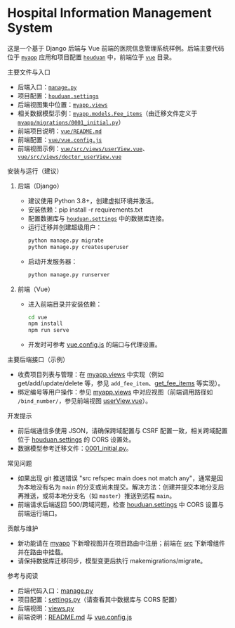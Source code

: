 # Hospital Information Management System

这是一个基于 Django 后端与 Vue 前端的医院信息管理系统样例。后端主要代码位于 [`myapp`](myapp) 应用和项目配置 [`houduan`](houduan) 中，前端位于 [`vue`](vue) 目录。

主要文件与入口
- 后端入口：[`manage.py`](manage.py)
- 项目配置：[`houduan.settings`](houduan/settings.py)
- 后端视图集中位置：[`myapp.views`](myapp/views.py)
- 相关数据模型示例：[`myapp.models.Fee_items`](myapp/models.py)（由迁移文件定义于 [`myapp/migrations/0001_initial.py`](myapp/migrations/0001_initial.py)）
- 前端项目说明：[`vue/README.md`](vue/README.md)
- 前端配置：[`vue/vue.config.js`](vue/vue.config.js)
- 前端视图示例：[`vue/src/views/userView.vue`](vue/src/views/userView.vue)、[`vue/src/views/doctor_userView.vue`](vue/src/views/doctor_userView.vue)

安装与运行（建议）
1. 后端（Django）
   - 建议使用 Python 3.8+，创建虚拟环境并激活。
   - 安装依赖：pip install -r requirements.txt
   - 配置数据库与 [`houduan.settings`](houduan/settings.py) 中的数据库连接。
   - 运行迁移并创建超级用户：
     ```bash
     python manage.py migrate
     python manage.py createsuperuser
     ```
   - 启动开发服务器：
     ```bash
     python manage.py runserver
     ```

2. 前端（Vue）
   - 进入前端目录并安装依赖：
     ```bash
     cd vue
     npm install
     npm run serve
     ```
   - 开发时可参考 [vue.config.js](http://_vscodecontentref_/0) 的端口与代理设置。

主要后端接口（示例）
- 收费项目列表与管理：在 [myapp.views](http://_vscodecontentref_/1) 中实现（例如 get/add/update/delete 等，参见 `add_fee_item`、[get_fee_items](http://_vscodecontentref_/2) 等实现）。
- 绑定编号等用户操作：参见 [myapp.views](http://_vscodecontentref_/3) 中对应视图（前端调用路径如 `/bind_number/`，参见前端视图 [userView.vue](http://_vscodecontentref_/4)）。

开发提示
- 前后端通信多使用 JSON，请确保跨域配置与 CSRF 配置一致，相关跨域配置位于 [houduan.settings](http://_vscodecontentref_/5) 的 CORS 设置处。
- 数据模型参考迁移文件：[0001_initial.py](http://_vscodecontentref_/6)。

常见问题
- 如果出现 git 推送错误 "src refspec main does not match any"，通常是因为本地没有名为 `main` 的分支或尚未提交。解决方法：创建并提交本地分支后再推送，或将本地分支名（如 `master`）推送到远程 `main`。  
- 前端请求后端返回 500/跨域问题，检查 [houduan.settings](http://_vscodecontentref_/7) 中 CORS 设置与前端运行端口。

贡献与维护
- 新功能请在 [myapp](http://_vscodecontentref_/8) 下新增视图并在项目路由中注册；前端在 [src](http://_vscodecontentref_/9) 下新增组件并在路由中挂载。
- 请保持数据库迁移同步，模型变更后执行 makemigrations/migrate。

参考与阅读
- 后端代码入口：[manage.py](http://_vscodecontentref_/10)  
- 项目配置：[settings.py](http://_vscodecontentref_/11)（请查看其中数据库与 CORS 配置）  
- 后端视图：[views.py](http://_vscodecontentref_/12)  
- 前端说明：[README.md](http://_vscodecontentref_/13) 与 [vue.config.js](http://_vscodecontentref_/14)
